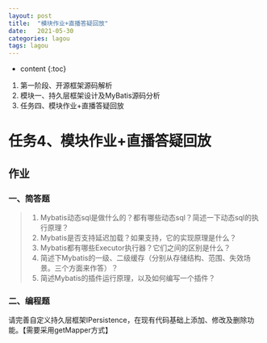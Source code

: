 ```yaml
---
layout: post
title:  "模块作业+直播答疑回放"
date:   2021-05-30
categories: lagou
tags: lagou
---
```


* content
{:toc}


1. 第一阶段、开源框架源码解析
2. 模块一、持久层框架设计及MyBatis源码分析
3. 任务四、模块作业+直播答疑回放

# 任务4、模块作业+直播答疑回放

## 作业
### 一、简答题

>1. Mybatis动态sql是做什么的？都有哪些动态sql？简述一下动态sql的执行原理？  
>2. Mybatis是否支持延迟加载？如果支持，它的实现原理是什么？  
>3. Mybatis都有哪些Executor执行器？它们之间的区别是什么？  
>4. 简述下Mybatis的一级、二级缓存（分别从存储结构、范围、失效场景。三个方面来作答）？  
>5. 简述Mybatis的插件运行原理，以及如何编写一个插件？  

### 二、编程题
请完善自定义持久层框架IPersistence，在现有代码基础上添加、修改及删除功能。【需要采用getMapper方式】





























